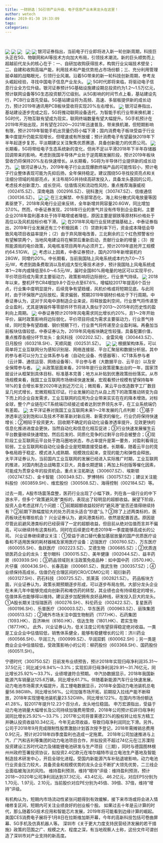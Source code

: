 ```yaml
---
title: 一财研选｜5G引领产业升级，电子信息产业未来龙头在这里！
author: wetech
date: 2019-01-30 19:33:09
tags: 
categories: 
---
```

 
<!-- more -->
<img align="center" border="0" src="https://imgcdn.yicai.com/uppics/images/2019/01/5a6532c2c179ffad4df4e0f608f93966.jpg" />
<img align="center" border="0" src="https://imgcdn.yicai.com/uppics/images/2019/01/4f717055c07f97004a05192d5a2230ff.jpg" />

<img align="center" border="0" src="https://imgcdn.yicai.com/uppics/images/2019/01/c5cbba519c3742b0d714b72922a02161.jpg" />
 
<img align="center" border="0" src="https://imgcdn.yicai.com/uppics/images/2019/01/444bf89d87e340b1e2289933aa915579.jpg" />

<img align="center" border="0" src="https://imgcdn.yicai.com/uppics/images/2019/01/8315880e05f9e0605fe3342d74453a82.jpg" />
银河证券指出，当前电子行业即将进入新一轮创新周期，科技巨头正在5G、物联网和AI等技术方向加大布局，引领技术潮流。新的巨头顺势而上超越前代龙头的核心在于：一、自研加收购获得技术，构筑行业尖端技术壁垒；二、自建和收购高端产能，利用技术和产能优势抢占市场份额；三、充分利用管理层卓越的战略眼光，引领行业风潮。沿着5G带来的新一轮科技创新周期，参考龙头崛起经验，寻找中国电子信息产业龙头。
<img align="center" border="0" src="https://imgcdn.yicai.com/uppics/images/2019/01/b848ae762959aea665e11e86e7965b22.jpg" />
5G时代即将来临，将驱动电子信息行业全方位升级。银河证券预计5G基础设施建设期总投资约为1.2～1.5万亿元，预计联网设备等5G生态投资额万亿级别。从5G影响的时间节点上看，基站建设先行，PCB行业首先受益。5G基站建设将为高频、高速、多层板提供新的成长动力，预计2019年通讯用PCB板块营收将实现20%左右增长。
<img align="center" border="0" src="https://imgcdn.yicai.com/uppics/images/2019/01/91c73439eb0a21f02a2fc455a673da72.jpg" />
银河证券指出，基站建设逐步完成之后，5G将推动联网设备迭代，为智能手机行业带来换机潮；5G时代，万物互联有望成为现实，联网终端数量有望大幅提升。5G手机预计在2019年开始出现，并有望在2020～2021年迅速普及，带来换机潮，但短期影响有限，预计2019年智能手机出货量仍将小幅下滑；国内消费电子板块受益于行业集中度提升仍能实现增长，但增速或有所放缓；预计消费电子有望最快2019年下半年起逐步复苏，平淡期建议关注聚焦优质赛道、具备创新能力的优质公司。
<img align="center" border="0" src="https://imgcdn.yicai.com/uppics/images/2019/01/b3710309a1569f61b987f19bebb7c696.jpg" />
长期看，5G将带给电子生态系统新的变化，但尚不足以平滑2018年下半年存储器回调带来的影响，考虑到我国半导体产业处于逆周期发展阶段，预计2019年板块营收仍将保持20%左右快速增长。从长期看，5G将为半导体行业提供新的成长动力。
<img align="center" border="0" src="https://imgcdn.yicai.com/uppics/images/2019/01/21ff5201b92cc013cf029187c9e096db.jpg" />
银河证券认为，2019年电子行业出现爆款终端产品的可能性较小，预计电子行业整体表现可能为先抑后扬，全年保持稳定。建议围绕5G寻找投资亮点和关注细分领域的局部亮点，关注布局5G并持续高研发投入，具备龙头基因的公司，考虑技术创新潜力、成长空间、估值情况和流动性风险，重点推荐海康威视（002415.SZ）、深南电路（002916.SZ）、锐科激光（300747.SZ）、信维通信（300136.SZ）。
<img align="center" border="0" src="https://imgcdn.yicai.com/uppics/images/2019/01/e1d95a139a1e3ffb765790f61e3b74b6.jpg" />

<img align="center" border="0" src="https://imgcdn.yicai.com/uppics/images/2019/01/4d1dc7d897a44589b2a54ff879562b55.jpg" />
在三北解禁、中东部常态化、海上和分散式风电放量等因素驱使下，2018年风电行业迎来反转，全年新增并网容量20.6GW，同比增加37.0%。然而，中泰证券发现，2018年行业的景气并没有传导到企业盈利，主要企业2018年盈利基本处于持平略增或者降低，原因主要是钢铁等原材料价格处于高位以及风机投标价格下滑。
<img align="center" border="0" src="https://imgcdn.yicai.com/uppics/images/2019/01/52a6c5b8614d2ac4314d315728700123.jpg" />
在2018年风电行业反转逻辑基础上，中泰证券指出，2019年行业发展还有三个积极因素：（1）贷款利率下行，资金成本降低会导致风电项目收益率提升；（2）由于弃风限电改善，三北剩余的三个红色预警省份有望解禁两个，当地风电建设将在解禁后重新启动，贡献行业新的增量；（3）按照能源局的电价政策，风电核准项目两年内必须开工，预计2019年底抢开工规模约64.51GW。
<img align="center" border="0" src="https://imgcdn.yicai.com/uppics/images/2019/01/14a4bcf6b57f88ecf2f41c76352de2a5.jpg" />
考虑以上因素，中泰证券预计，国内2019年新增装机约28GW，同增约20%。中长期看，当前我国陆上风电系统成本约为7.0～7.5元/W，考虑到路条费取消以及机组大型化等技术进步，预计我国陆上风电系统成本1～2年内或降低至6.0～6.5元/W，届时全国80%用电量的地区可以实现平价，平价项目将成为需求主要驱动力，政策影响将边际弱化，行业景气持续。
<img align="center" border="0" src="https://imgcdn.yicai.com/uppics/images/2019/01/9fdd5628ff3f0ee324ab3850e48c892e.jpg" />
2018年以来，整机环节CR4增加9.8个百分点至67.6%，增幅较2017年提高6个百分点，行业集中度明显提升，后续竞争有望趋缓，风机价格或将短期见底。与此同时，由于环保限产边际放松，需求偏弱，预期2019年钢材价格处于下行周期。中泰证券认为，这对于风电中游制造企业来说，将释放盈利空间，行业景气将传递至企业盈利，尤其是铸锻件等零部件环节将进入类似于2013～2015年的历史性的盈利向上周期。
<img align="center" border="0" src="https://imgcdn.yicai.com/uppics/images/2019/01/47b74a906ef084e55b50d4a578a0d1bb.jpg" />
中泰证券预计2019年风电需求同比增长约20%，且1～2年开始平价，届时政策影响将边际弱化，平价项目将成为需求主要驱动力，行业景气持续，同时竞争有望趋缓、钢价预期下行，行业景气将传递至企业盈利端。再叠加当前板块估值较低，中泰证券认为，2019年风电板块确定性较强，具备配置价值，重点推荐各细分环节龙头：金风科技（002202.SZ）、金雷风电（300443.SZ）、日月股份（603218.SH）、天顺风能（002531.SZ）。 
<img align="center" border="0" src="https://imgcdn.yicai.com/uppics/images/2019/01/d4cd575cda4b4a6943e6514724f951f0.jpg" />

<img align="center" border="0" src="https://imgcdn.yicai.com/uppics/images/2019/01/e8b3e7633374d9b4e392ab5602146f8d.jpg" />
根据架构体系，可以简单将工业互联网分为感知识别层、网络连接层、平台汇聚层和数据分析层。其中的参与者可以分为工业体系参与者（自动化设备、传感器等）、ICT体系参与者（云计算、通信运营、网络设备等）、平台参与者（大数据平台、云平台）以及安全保障参与者。
<img align="center" border="0" src="https://imgcdn.yicai.com/uppics/images/2019/01/2b15b7f5b69b91299691f16fcf71ea79.jpg" />
从政策层面来看，2018年是行业政策密集出台的一年，国家顶层设计从框架到具体目标、标准基本完善；地方从补贴到优惠政策纷纷落实。从市场规模来看，我国工业互联网市场继续快速发展，宏观看预计规模有望保持每年18%的复合增长率至2020年达到近万亿元；微观看，某云平台改造数字工厂数目呈几何式增长，宏微观相互印证。行业发展的动力从自上而下的政策推动转变为自下而上的企业自发需求，工业互联网的应用为企业带来实实在在的降本增效。对标全球，整个产业链在ICT系统端已经接近或者达到世界领先水平，在工业系统端仍有差距。
<img align="center" border="0" src="https://imgcdn.yicai.com/uppics/images/2019/01/42739e3f80c44024f0731b6cdaeef862.jpg" />
太平洋证券对我国工业互联网未来1～2年发展的几点判断：①基于渗透率远没到饱和以及技术不断革新对新应用、新需求的催化，行业仍将保持快速增长；②相较于投资更大、回收期不确定的自动化设备渗透率提升，见效更快的信息化推进进度会更快，当然自动化和信息化相互促进；③行业快速发展催生云平台数量继续快速增加，然后后发的、同质化竞争的过剩平台将会被整合；④现阶段工业互联网云平台处于跑马圈地状态，市占率提升是第一要务，对盈利看得比较弱，工业互联网和自动化设备企业是短期直接受益者。长期看，随着云平台的竞争格局趋于稳定、模式进入成熟期、规模效应起来，变现的能力和弹性会释放。
太平洋证券认为，当前国内工业互联网的发展已经进入实际推广时期，工业互联网的推进，对国内制造业战略意义巨大，具备长期逻辑；再加上科创版等催化因素，可能成为贯穿全年的投资机会。重点关注拓斯达（300607.SZ）、埃斯顿（002747.SZ）、金卡智能（300349.SZ）、罗博特科（300757.SZ）；建议关注能科股份（603859.SH）、维宏股份（300508.SZ）、海得控制（002184.SZ）等。

过去一周，A股市场震荡盘整，医药行业出现了小幅下跌，列在各一级行业的中下游水平，但多个“政策避风港”类标的，表现出了较明显的超额收益。展望下阶段，投资人会考虑这样几个问题：①前期超额收益较好的“避风港”是否还值得继续持有？②前期下跌幅度较大的处方药龙头适合“抄底”么？③除了上述两类标的，医药板块还有哪些机会？
兴业证券认为，避风港类标的，依然是配置首选。原因是尽管此前避风港类标的已经获得了一定的超额收益，但目前从绝对估值而言并不偏高，可以继续持有这类标的。同时在后续更应考虑2019年一季度能够高成长的公司。
兴业证券继续建议关注：①受益于进口替代叠加基层放量的国产优质医疗设备和不适用医保的耗材器械及家用医疗设备：迈瑞医疗（300760.SZ）、万东医疗（600055.SH）、鱼跃医疗（002223.SZ）、艾德生物（300685.SZ）；②优质连锁医药企业的龙头：爱尔眼科（300015.SZ）、美年健康（002044.SZ）、益丰药房（603939.SH）；③药品领域则关注政策免疫品种：如中国中药（0570.HK）、片仔癀（600436.SH）、长春高新（000661.SZ）、我武生物（300357.SZ）；④业绩保持高成长，估值仍在合理区间的CRO/CDMO公司：昭衍新药（603127.SH）、药石科技（300725.SZ）、凯莱英（002821.SZ）。
药品板块方面，兴业证券认为，政策长期预期逐步形成，可以逐步布局左侧。大部分龙头企业在未来几年中能够完成向创新药和难仿药的转型，其业绩也会有持续稳定的增长，估值体系也能够得以维持。建议逐步加配拥有良好品种线，研发投入巨大的龙头。①A股长期关注恒瑞医药（600276.SH）、科伦药业（002422.SZ）、复星医药（600196.SH）、乐普医疗（300003.SZ）、华东医药（000963.SZ）、丽珠集团（000513.SZ）；②境外市场关注中国生物制药（1177.HK）、石药集团（1093.HK）、百济神州（6160.HK）、信达生物（1801.HK）、君实生物（1877.HK）。
此外，兴业证券认为，低关注度公司有望获得稳定绝对收益。一类是工业企业中估值较低，销售体系健全，能够有稳健增长的公司：济川药业（600566.SH）、华润三九（000999.SZ）、华润双鹤（600062.SH）；另一类是商业企业中估值较低，受政策影响小的公司：柳药股份（603368.SH）、国药股份（600511.SH）。

宁德时代（300750.SZ）日前发布业绩预告，预计2018年实现归母净利润35.31～37.5亿元：同比减少8.94%～3.3%；实现扣非归母净利润29.91～31.76亿元，同比增长25.92%～33.7%，业绩增速符合预期。
中汽协数据显示，2018年我国新能源汽车销量达125.6万辆，同比增长61.7%。伴随着新能源汽车行业快速发展，动力电池市场需求大幅提升，高工锂电数据显示，2018年全国动力电池装机总电量56.98GWh，同比增长56%。公司加强市场开拓，前期投入拉线产能不断释放，2018年实现锂电池装机量23.52GWh，同比增长122%，在国内市场份额达41.28%，较2017年提升12.23个百分点，龙头地位稳固。
申万宏源指出，受益于动力电池销量大幅增长及公司持续加强费用管控，2018年公司预计扣非归母净利润同比增长25.92%～33.7%；2017年公司将普莱德23%的股权转让给东方精工并确认投资收益10.34亿元，今年无此项收益，导致归母净利润同比下滑。另外，公司于2018年9月完成限制性股票激励计划首次授予登记，2018年需摊销总费用0.9亿元，预计对2018年四季度盈利也造成一定拖累。
2018年公司加速推进与上汽、广汽和吉利等集团的动力电池项目合作，并拟投资不超过74亿元在江苏溧阳投资建设江苏时代动力及储能锂电池研发与生产项目（三期），同时与德国图林根州州政府签署投资协议，拟投资2.4亿欧元在埃尔福特市设立电池生产基地及智能制造技术研发中心，开启全球化进程。受国内新能源汽车补贴退坡影响，动力电池行业资金压力较大，具备资金和规模优势的龙头企业不断扩大领先优势，二三线企业面临被淘汰的风险。
维持盈利预测，维持“增持”评级：维持盈利预测，预计2018～2020年公司净利润达到37.3亿元、43.4亿元、46.2亿元，对应EPS分别为1.70元、1.97元、2.10元，当前股价对应PE分别为45倍、39倍、37倍，维持“增持”评级。
 
 
 
 
有机构认为，短期内市场流动性紧张问题得到有效缓解，接下来市场或将会进入情绪修复区间，短期内可关注业绩良好的创业板个股。
如果过去十年是云计算的时代，那么随着5G技术应用和智能芯片发展，2019年将可能看到边缘计算的崛起。
美国CES消费电子展将于1月8日在拉斯维加斯开幕，今年的高新科技包括可卷曲屏幕、5G手机及仿真机器人等。
深圳市《关于更大力度支持民营经济发展的若干措施》政策的范围之广、规模之大、程度之深，有当地观察人士称，这份文件可谓创造了深圳市对产业支持的新高度。
